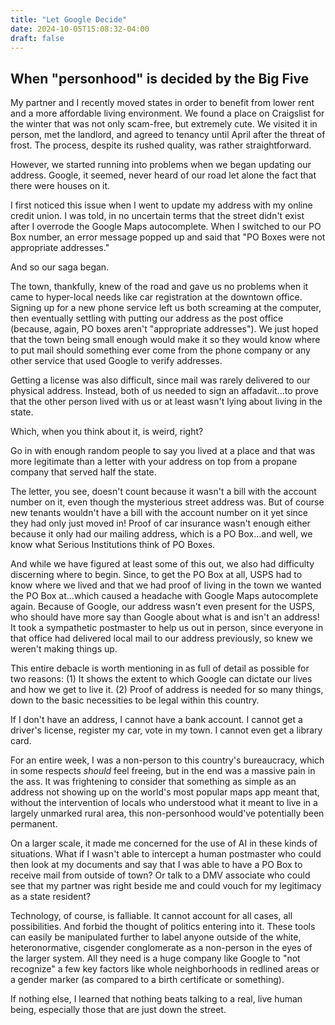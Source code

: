 ```yaml
---
title: "Let Google Decide"
date: 2024-10-05T15:08:32-04:00
draft: false
---
```


## When "personhood" is decided by the Big Five

My partner and I recently moved states in order to benefit from lower rent and a
more affordable living environment. We found a place on Craigslist for the
winter that was not only scam-free, but extremely cute. We visited it in person,
met the landlord, and agreed to tenancy until April after the threat of frost.
The process, despite its rushed quality, was rather straightforward.

However, we started running into problems when we began updating our address.
Google, it seemed, never heard of our road let alone the fact that there were
houses on it.

I first noticed this issue when I went to update my address with my online
credit union. I was told, in no uncertain terms that the street didn't exist
after I overrode the Google Maps autocomplete. When I switched to our PO Box
number, an error message popped up and said that "PO Boxes were not appropriate
addresses."

And so our saga began.

The town, thankfully, knew of the road and gave us no problems when it came to
hyper-local needs like car registration at the downtown office. Signing up for a
new phone service left us both screaming at the computer, then eventually
settling with putting our address as the post office (because, again, PO boxes
aren't "appropriate addresses"). We just hoped that the town being small enough
would make it so they would know where to put mail should something ever come
from the phone company or any other service that used Google to verify
addresses.

Getting a license was also difficult, since mail was rarely delivered to our
physical address. Instead, both of us needed to sign an affadavit...to prove
that the other person lived with us or at least wasn't lying about living in the
state.

Which, when you think about it, is weird, right?

Go in with enough random people to say you lived at a place and that was more
legitimate than a letter with your address on top from a propane company that
served half the state.

The letter, you see, doesn't count because it wasn't a bill with the account
number on it, even though the mysterious street address was. But of course new
tenants wouldn't have a bill with the account number on it yet since they had
only just moved in! Proof of car insurance wasn't enough either because it only
had our mailing address, which is a PO Box...and well, we know what Serious
Institutions think of PO Boxes.

And while we have figured at least some of this out, we also had difficulty
discerning where to begin. Since, to get the PO Box at all, USPS had to know
where we lived and that we had proof of living in the town we wanted the PO Box
at...which caused a headache with Google Maps autocomplete again. Because of
Google, our address wasn't even present for the USPS, who should have more say
than Google about what is and isn't an address! It took a sympathetic postmaster
to help us out in person, since everyone in that office had delivered local mail
to our address previously, so knew we weren't making things up.

This entire debacle is worth mentioning in as full of detail as possible for two
reasons: (1) It shows the extent to which Google can dictate our lives and how
we get to live it. (2) Proof of address is needed for so many things, down to the
basic necessities to be legal within this country.

If I don't have an address, I cannot have a bank account. I cannot get a
driver's license, register my car, vote in my town. I cannot even get a library
card.

For an entire week, I was a non-person to this country's bureaucracy, which in
some respects *should* feel freeing, but in the end was a massive pain in the
ass. It was frightening to consider that something as simple as an address not
showing up on the world's most popular maps app meant that, without the
intervention of locals who understood what it meant to live in a largely
unmarked rural area, this non-personhood would've potentially been permanent.

On a larger scale, it made me concerned for the use of AI in these kinds of
situations. What if I wasn't able to intercept a human postmaster who could then
look at my documents and say that I was able to have a PO Box to receive mail
from outside of town? Or talk to a DMV associate who could see that my partner
was right beside me and could vouch for my legitimacy as a state resident?

Technology, of course, is falliable. It cannot account for all cases, all
possibilities. And forbid the thought of politics entering into it. These tools
can easily be manipulated further to label anyone outside of the white,
heteronormative, cisgender conglomerate as a non-person in the eyes of the
larger system. All they need is a huge company like Google to "not recognize" a
few key factors like whole neighborhoods in redlined areas or a gender marker
(as compared to a birth certificate or something).

If nothing else, I learned that nothing beats talking to a real, live human
being, especially those that are just down the street.

